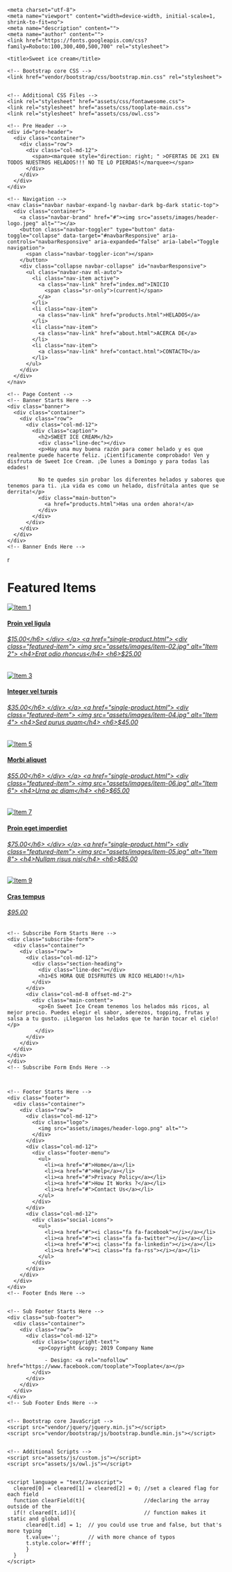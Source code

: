 <html lang="en">

  <head>

    <meta charset="utf-8">
    <meta name="viewport" content="width=device-width, initial-scale=1, shrink-to-fit=no">
    <meta name="description" content="">
    <meta name="author" content="">
    <link href="https://fonts.googleapis.com/css?family=Roboto:100,300,400,500,700" rel="stylesheet">

    <title>Sweet ice cream</title>

    <!-- Bootstrap core CSS -->
    <link href="vendor/bootstrap/css/bootstrap.min.css" rel="stylesheet">


    <!-- Additional CSS Files -->
    <link rel="stylesheet" href="assets/css/fontawesome.css">
    <link rel="stylesheet" href="assets/css/tooplate-main.css">
    <link rel="stylesheet" href="assets/css/owl.css">

  </head>

  <body>
    
    <!-- Pre Header -->
    <div id="pre-header">
      <div class="container">
        <div class="row">
          <div class="col-md-12">
            <span><marquee style="direction: right; " >OFERTAS DE 2X1 EN TODOS NUESTROS HELADOS!!! NO TE LO PIERDAS!</marquee></span>
          </div>
        </div>
      </div>
    </div>

    <!-- Navigation -->
    <nav class="navbar navbar-expand-lg navbar-dark bg-dark static-top">
      <div class="container">
        <a class="navbar-brand" href="#"><img src="assets/images/header-logo.jpeg" alt=""></a>
        <button class="navbar-toggler" type="button" data-toggle="collapse" data-target="#navbarResponsive" aria-controls="navbarResponsive" aria-expanded="false" aria-label="Toggle navigation">
          <span class="navbar-toggler-icon"></span>
        </button>
        <div class="collapse navbar-collapse" id="navbarResponsive">
          <ul class="navbar-nav ml-auto">
            <li class="nav-item active">
              <a class="nav-link" href="index.md">INICIO
                <span class="sr-only">(current)</span>
              </a>
            </li>
            <li class="nav-item">
              <a class="nav-link" href="products.html">HELADOS</a>
            </li>
            <li class="nav-item">
              <a class="nav-link" href="about.html">ACERCA DE</a>
            </li>
            <li class="nav-item">
              <a class="nav-link" href="contact.html">CONTACTO</a>
            </li>
          </ul>
        </div>
      </div>
    </nav>

    <!-- Page Content -->
    <!-- Banner Starts Here -->
    <div class="banner">
      <div class="container">
        <div class="row">
          <div class="col-md-12">
            <div class="caption">
              <h2>SWEET ICE CREAM</h2>
              <div class="line-dec"></div>
              <p>Hay una muy buena razón para comer helado y es que realmente puede hacerte feliz. ¡Científicamente comprobado! Ven y disfruta de Sweet Ice Cream. ¡De lunes a Domingo y para todas las edades!
              
              No te quedes sin probar los diferentes helados y sabores que tenemos para ti. ¡La vida es como un helado, disfrútala antes que se derrita!</p>
              <div class="main-button">
                <a href="products.html">Has una orden ahora!</a>
              </div>
            </div>
          </div>
        </div>
      </div>
    </div>
    <!-- Banner Ends Here -->
r
    <!-- Featured Starts Here -->
    <div class="featured-items">
      <div class="container">
        <div class="row">
          <div class="col-md-12">
            <div class="section-heading">
              <div class="line-dec"></div>
              <h1>Featured Items</h1>
            </div>
          </div>
          <div class="col-md-12">
            <div class="owl-carousel owl-theme">
              <a href="single-product.html">
                <div class="featured-item">
                  <img src="assets/images/item-01.jpg" alt="Item 1">
                  <h4>Proin vel ligula</h4>
                  <h6>$15.00</h6>
                </div>
              </a>
              <a href="single-product.html">
                <div class="featured-item">
                  <img src="assets/images/item-02.jpg" alt="Item 2">
                  <h4>Erat odio rhoncus</h4>
                  <h6>$25.00</h6>
                </div>
              </a>
              <a href="single-product.html">
                <div class="featured-item">
                  <img src="assets/images/item-03.jpg" alt="Item 3">
                  <h4>Integer vel turpis</h4>
                  <h6>$35.00</h6>
                </div>
              </a>
              <a href="single-product.html">
                <div class="featured-item">
                  <img src="assets/images/item-04.jpg" alt="Item 4">
                  <h4>Sed purus quam</h4>
                  <h6>$45.00</h6>
                </div>
              </a>
              <a href="single-product.html">
                <div class="featured-item">
                  <img src="assets/images/item-05.jpg" alt="Item 5">
                  <h4>Morbi aliquet</h4>
                  <h6>$55.00</h6>
                </div>
              </a>
              <a href="single-product.html">
                <div class="featured-item">
                  <img src="assets/images/item-06.jpg" alt="Item 6">
                  <h4>Urna ac diam</h4>
                  <h6>$65.00</h6>
                </div>
              </a>
              <a href="single-product.html">
                <div class="featured-item">
                  <img src="assets/images/item-04.jpg" alt="Item 7">
                  <h4>Proin eget imperdiet</h4>
                  <h6>$75.00</h6>
                </div>
              </a>
              <a href="single-product.html">
                <div class="featured-item">
                  <img src="assets/images/item-05.jpg" alt="Item 8">
                  <h4>Nullam risus nisl</h4>
                  <h6>$85.00</h6>
                </div>
              </a>
              <a href="single-product.html">
                <div class="featured-item">
                  <img src="assets/images/item-06.jpg" alt="Item 9">
                  <h4>Cras tempus</h4>
                  <h6>$95.00</h6>
                </div>
              </a>
            </div>
          </div>
        </div>
      </div>
    </div>
    <!-- Featred Ends Here -->


    <!-- Subscribe Form Starts Here -->
    <div class="subscribe-form">
      <div class="container">
        <div class="row">
          <div class="col-md-12">
            <div class="section-heading">
              <div class="line-dec"></div>
              <h1>ES HORA QUE DISFRUTES UN RICO HELADO!!</h1>
            </div>
          </div>
          <div class="col-md-8 offset-md-2">
            <div class="main-content">
              <p>En Sweet Ice Cream tenemos los helados más ricos, al mejor precio. Puedes elegir el sabor, aderezos, topping, frutas y salsa a tu gusto. ¡Llegaron los helados que te harán tocar el cielo!</p>
             </div>
          </div>
        </div>
      </div>
    </div>
    </div>
    <!-- Subscribe Form Ends Here -->


    
    <!-- Footer Starts Here -->
    <div class="footer">
      <div class="container">
        <div class="row">
          <div class="col-md-12">
            <div class="logo">
              <img src="assets/images/header-logo.png" alt="">
            </div>
          </div>
          <div class="col-md-12">
            <div class="footer-menu">
              <ul>
                <li><a href="#">Home</a></li>
                <li><a href="#">Help</a></li>
                <li><a href="#">Privacy Policy</a></li>
                <li><a href="#">How It Works ?</a></li>
                <li><a href="#">Contact Us</a></li>
              </ul>
            </div>
          </div>
          <div class="col-md-12">
            <div class="social-icons">
              <ul>
                <li><a href="#"><i class="fa fa-facebook"></i></a></li>
                <li><a href="#"><i class="fa fa-twitter"></i></a></li>
                <li><a href="#"><i class="fa fa-linkedin"></i></a></li>
                <li><a href="#"><i class="fa fa-rss"></i></a></li>
              </ul>
            </div>
          </div>
        </div>
      </div>
    </div>
    <!-- Footer Ends Here -->


    <!-- Sub Footer Starts Here -->
    <div class="sub-footer">
      <div class="container">
        <div class="row">
          <div class="col-md-12">
            <div class="copyright-text">
              <p>Copyright &copy; 2019 Company Name 
                
                - Design: <a rel="nofollow" href="https://www.facebook.com/tooplate">Tooplate</a></p>
            </div>
          </div>
        </div>
      </div>
    </div>
    <!-- Sub Footer Ends Here -->


    <!-- Bootstrap core JavaScript -->
    <script src="vendor/jquery/jquery.min.js"></script>
    <script src="vendor/bootstrap/js/bootstrap.bundle.min.js"></script>


    <!-- Additional Scripts -->
    <script src="assets/js/custom.js"></script>
    <script src="assets/js/owl.js"></script>


    <script language = "text/Javascript"> 
      cleared[0] = cleared[1] = cleared[2] = 0; //set a cleared flag for each field
      function clearField(t){                   //declaring the array outside of the
      if(! cleared[t.id]){                      // function makes it static and global
          cleared[t.id] = 1;  // you could use true and false, but that's more typing
          t.value='';         // with more chance of typos
          t.style.color='#fff';
          }
      }
    </script>


  </body>

</html>
